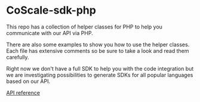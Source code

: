 # CoScale-sdk-php

This repo has a collection of helper classes for PHP to help you communicate with our API via PHP.

There are also some examples to show you how to use the helper classes. Each file has extensive comments so be sure to take a look and read them carefully.

Right now we don't have a full SDK to help you with the code integration but we are investigating possibilities to generate SDKs for all popular languages based on our API.

[API reference](http://docs.coscale.com/api/) 
